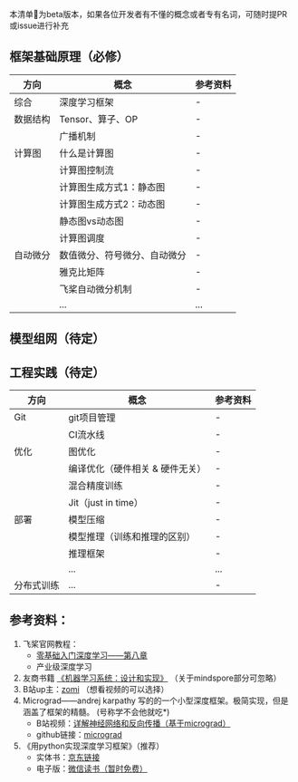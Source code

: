 本清单🧾为beta版本，如果各位开发者有不懂的概念或者专有名词，可随时提PR或issue进行补充


## 框架基础原理（必修）

|方向 | 概念 | 参考资料 | 
|---|---|---|
|综合|深度学习框架 | - | 
|数据结构| Tensor、算子、OP | - | 
| | 广播机制 | - | 
|计算图 | 什么是计算图 | - | 
| | 计算图控制流 | - | 
| | 计算图生成方式1：静态图 | - | 
| | 计算图生成方式2：动态图 | - | 
| | 静态图vs动态图 | - | 
| | 计算图调度 | - | 
|自动微分| 数值微分、符号微分、自动微分 | - | 
| | 雅克比矩阵 | - | 
| | 飞桨自动微分机制 | - | 
| | ... | ... | 


## 模型组网（待定）

## 工程实践（待定）

|方向 | 概念 | 参考资料 | 
|---|---|---|
|Git| git项目管理 | - | 
|  | CI流水线| - | 
|优化 | 图优化 | - | 
| | 编译优化（硬件相关 & 硬件无关） | - | 
| | 混合精度训练 | - | 
| | Jit（just in time） | - | 
|部署| 模型压缩 | - | 
| | 模型推理（训练和推理的区别） | - | 
| | 推理框架 | - | 
| | ... | ... | 
|分布式训练| ... | - | 





## 参考资料：
1. 飞桨官网教程：
    * [零基础入门深度学习——第八章](https://www.paddlepaddle.org.cn/tutorials/projectdetail/4047189)
    * 产业级深度学习
2. 友商书籍 [《机器学习系统：设计和实现》](https://openmlsys.github.io/index.html) （关于mindspore部分可忽略）
3. B站up主：[zomi](https://space.bilibili.com/517221395) （想看视频的可以选择）
4. Micrograd——andrej karpathy 写的的一个小型深度框架。极简实现，但是涵盖了框架的精髓。 (号称学不会他就吃*)
    * B站视频：[详解神经网络和反向传播（基于micrograd）](https://www.bilibili.com/video/BV1aB4y13761/?spm_id_from=333.788.recommend_more_video.3&vd_source=72e8e68eb1097f548391c72f5e56bf76) 
    * github链接：[micrograd](https://github.com/karpathy/micrograd)
5. 《用python实现深度学习框架》（推荐） 
    * 实体书：[京东链接](https://item.jd.com/10026577064815.html) 
    * 电子版：[微信读书（暂时免费）](https://weread.qq.com/web/bookDetail/e1f32430723ad036e1f7cd5)



